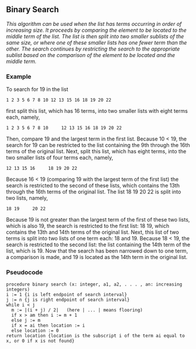 ## Binary Search
*This algorithm can be used when the list has terms occurring in order of increasing size. It proceeds by comparing the element to be located to the middle term of
the list. The list is then split into two smaller sublists of the same size, or where one of these
smaller lists has one fewer term than the other. The search continues by restricting the search
to the appropriate sublist based on the comparison of the element to be located and the middle
term.*
### Example
To search for 19 in the list
```
1 2 3 5 6 7 8 10 12 13 15 16 18 19 20 22
```
first split this list, which has 16 terms, into two smaller lists with eight terms each, namely,
```
1 2 3 5 6 7 8 10     12 13 15 16 18 19 20 22
```
Then, compare 19 and the largest term in the first list. Because 10 < 19, the search for 19 can
be restricted to the list containing the 9th through the 16th terms of the original list. Next, split
this list, which has eight terms, into the two smaller lists of four terms each, namely,
```
12 13 15 16     18 19 20 22
```
Because 16 < 19 (comparing 19 with the largest term of the first list) the search is restricted to
the second of these lists, which contains the 13th through the 16th terms of the original list. The
list 18 19 20 22 is split into two lists, namely,
```
18 19     20 22
```
Because 19 is not greater than the largest term of the first of these two lists, which is also 19, the
search is restricted to the first list: 18 19, which contains the 13th and 14th terms of the original
list. Next, this list of two terms is split into two lists of one term each: 18 and 19. Because
18 < 19, the search is restricted to the second list: the list containing the 14th term of the list,
which is 19. Now that the search has been narrowed down to one term, a comparison is made,
and 19 is located as the 14th term in the original list.
### Pseudocode
```
procedure binary search (x: integer, a1, a2, . . . , an: increasing integers)
i := 1 {i is left endpoint of search interval}
j := n {j is right endpoint of search interval}
while i < j
  m := |(i + j) / 2|   (here | ... | means flooring)
  if x > am then i := m + 1
  else j := m
  if x = ai then location := i
  else location := 0
return location {location is the subscript i of the term ai equal to x, or 0 if x is not found}
```
